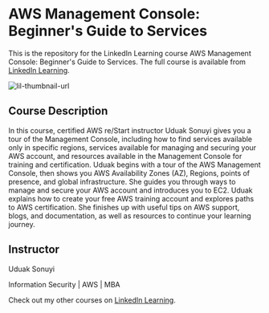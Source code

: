# AWS Management Console: Beginner's Guide to Services
This is the repository for the LinkedIn Learning course AWS Management Console: Beginner's Guide to Services. The full course is available from [LinkedIn Learning][lil-course-url].

![lil-thumbnail-url]

## Course Description

In this course, certified AWS re/Start instructor Uduak Sonuyi gives you a tour of the Management Console, including how to find services available only in specific regions, services available for managing and securing your AWS account, and resources available in the Management Console for training and certification. Uduak begins with a tour of the AWS Management Console, then shows you AWS Availability Zones (AZ), Regions, points of presence, and global infrastructure. She guides you through ways to manage and secure your AWS account and introduces you to EC2. Uduak explains how to create your free AWS training account and explores paths to AWS certification. She finishes up with useful tips on AWS support, blogs, and documentation, as well as resources to continue your learning journey.

## Instructor

Uduak Sonuyi

Information Security | AWS | MBA
                 

Check out my other courses on [LinkedIn Learning](https://www.linkedin.com/learning/instructors/uduak-sonuyi?u=104).


[0]: # (Replace these placeholder URLs with actual course URLs)

[lil-course-url]: https://www.linkedin.com/learning/aws-management-console-a-beginner-s-guide-to-services
[lil-thumbnail-url]: https://media.licdn.com/dms/image/v2/D4D0DAQFij5eSAev58A/learning-public-crop_675_1200/learning-public-crop_675_1200/0/1737678849311?e=2147483647&v=beta&t=UA9onJOhUrn8plGTfVlIAIWn4KM50j3gLHPlCQ_4jLU

